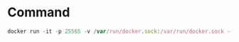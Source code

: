 # Command
```typescript
docker run -it -p 25565 -v /var/run/docker.sock:/var/run/docker.sock --rm tilapia-spigot:latest
```